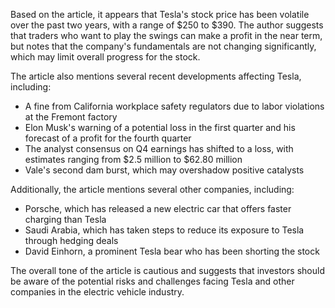 Based on the article, it appears that Tesla's stock price has been volatile over the past two years, with a range of $250 to $390. The author suggests that traders who want to play the swings can make a profit in the near term, but notes that the company's fundamentals are not changing significantly, which may limit overall progress for the stock.

The article also mentions several recent developments affecting Tesla, including:

* A fine from California workplace safety regulators due to labor violations at the Fremont factory
* Elon Musk's warning of a potential loss in the first quarter and his forecast of a profit for the fourth quarter
* The analyst consensus on Q4 earnings has shifted to a loss, with estimates ranging from $2.5 million to $62.80 million
* Vale's second dam burst, which may overshadow positive catalysts

Additionally, the article mentions several other companies, including:

* Porsche, which has released a new electric car that offers faster charging than Tesla
* Saudi Arabia, which has taken steps to reduce its exposure to Tesla through hedging deals
* David Einhorn, a prominent Tesla bear who has been shorting the stock

The overall tone of the article is cautious and suggests that investors should be aware of the potential risks and challenges facing Tesla and other companies in the electric vehicle industry.